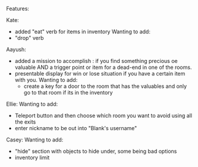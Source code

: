 Features:

Kate:
  - added "eat" verb for items in inventory
  Wanting to add:
  - "drop" verb

Aayush:
  - added a mission to accomplish : if you find something precious oe valuable AND a trigger point or item for a dead-end in one of the rooms.
  - presentable display for win or lose situation if you have a certain item with you.
Wanting to add:
    - create a key for a door to the room that has the valuables and only go to that room if its in the inventory
      
Ellie:
  Wanting to add:
  - Teleport button and then choose which room you want to avoid using all the exits
  - enter nickname to be out into "Blank's username"

Casey:
  Wanting to add:
  - "hide" section with objects to hide under, some being bad options
  - inventory limit
